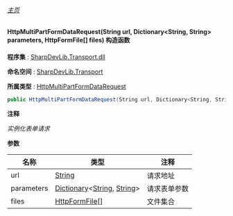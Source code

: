 ###### [主页](./Index.md "主页")

#### HttpMultiPartFormDataRequest(String url, Dictionary\<String, String\> parameters, HttpFormFile[] files) 构造函数

**程序集** : [SharpDevLib.Transport.dll](./SharpDevLib.Transport.assembly.md "SharpDevLib.Transport.dll")

**命名空间** : [SharpDevLib.Transport](./SharpDevLib.Transport.namespace.md "SharpDevLib.Transport")

**所属类型** : [HttpMultiPartFormDataRequest](./SharpDevLib.Transport.HttpMultiPartFormDataRequest.md "HttpMultiPartFormDataRequest")

``` csharp
public HttpMultiPartFormDataRequest(String url, Dictionary<String, String> parameters, HttpFormFile[] files)
```
**注释**

*实例化表单请求*


**参数**

|名称|类型|注释|
|---|---|---|
|url|[String](https://learn.microsoft.com/en-us/dotnet/api/system.string "String")|请求地址|
|parameters|[Dictionary](https://learn.microsoft.com/en-us/dotnet/api/system.collections.generic.dictionary-2 "Dictionary")\<[String](https://learn.microsoft.com/en-us/dotnet/api/system.string "String"), [String](https://learn.microsoft.com/en-us/dotnet/api/system.string "String")\>|请求表单参数|
|files|[HttpFormFile\[\]](https://learn.microsoft.com/en-us/dotnet/api/sharpdevlib.transport.httpformfile[] "HttpFormFile\[\]")|文件集合|



